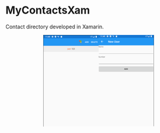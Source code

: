 # MyContactsXam
Contact directory developed in Xamarin.

<p align="center">
	<img width="300" height:"700" src="image.png" title="sample"/>
</p>